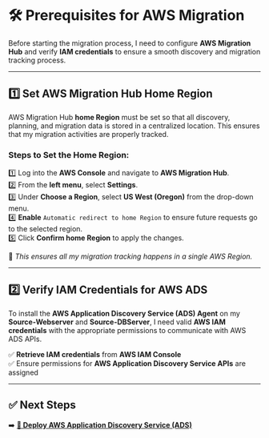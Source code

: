 # 🛠️ Prerequisites for AWS Migration  

Before starting the migration process, I need to configure **AWS Migration Hub** and verify **IAM credentials** to ensure a smooth discovery and migration tracking process.

---

## **1️⃣ Set AWS Migration Hub Home Region**  

AWS Migration Hub **home Region** must be set so that all discovery, planning, and migration data is stored in a centralized location. This ensures that my migration activities are properly tracked.

### **Steps to Set the Home Region:**
1️⃣ Log into the **AWS Console** and navigate to **AWS Migration Hub**.  
2️⃣ From the **left menu**, select **Settings**.  
3️⃣ Under **Choose a Region**, select **US West (Oregon)** from the drop-down menu.  
4️⃣ **Enable** `Automatic redirect to home Region` to ensure future requests go to the selected region.  
5️⃣ Click **Confirm home Region** to apply the changes.  

📌 *This ensures all my migration tracking happens in a single AWS Region.*  

---

## **2️⃣ Verify IAM Credentials for AWS ADS**  

To install the **AWS Application Discovery Service (ADS) Agent** on my **Source-Webserver** and **Source-DBServer**, I need valid **AWS IAM credentials** with the appropriate permissions to communicate with AWS ADS APIs.

✅ **Retrieve IAM credentials** from **AWS IAM Console**  
✅ Ensure permissions for **AWS Application Discovery Service APIs** are assigned  

---

## **✅ Next Steps**  
➡️ **[🚀 Deploy AWS Application Discovery Service (ADS)](deploy.md)**  

